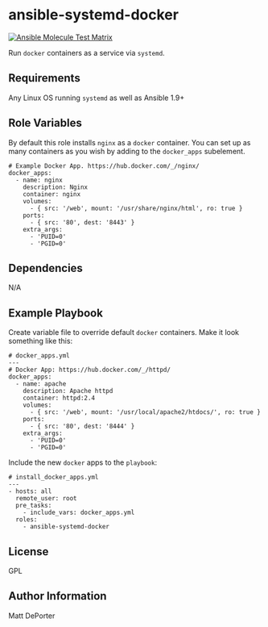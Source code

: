 ansible-systemd-docker
=========

[![Ansible Molecule Test Matrix](https://github.com/nfaction/ansible-systemd-docker/actions/workflows/molecule.yml/badge.svg)](https://github.com/nfaction/ansible-systemd-docker/actions/workflows/molecule.yml)

Run `docker` containers as a service via `systemd`.

Requirements
------------

Any Linux OS running `systemd` as well as Ansible 1.9+

Role Variables
--------------

By default this role installs `nginx` as a `docker` container. You can set up as many containers as you wish by adding to the `docker_apps` subelement.

```
# Example Docker App. https://hub.docker.com/_/nginx/
docker_apps:
  - name: nginx
    description: Nginx
    container: nginx
    volumes:
      - { src: '/web', mount: '/usr/share/nginx/html', ro: true }
    ports:
      - { src: '80', dest: '8443' }
    extra_args:
      - 'PUID=0'
      - 'PGID=0'
```

Dependencies
------------

N/A

Example Playbook
----------------

Create variable file to override default `docker` containers. Make it look something like this:

```
# docker_apps.yml
---
# Docker App: https://hub.docker.com/_/httpd/
docker_apps:
  - name: apache
    description: Apache httpd
    container: httpd:2.4
    volumes:
      - { src: '/web', mount: '/usr/local/apache2/htdocs/', ro: true }
    ports:
      - { src: '80', dest: '8444' }
    extra_args:
      - 'PUID=0'
      - 'PGID=0'
```

Include the new `docker` apps to the `playbook`:

```
# install_docker_apps.yml
---
- hosts: all
  remote_user: root
  pre_tasks:
    - include_vars: docker_apps.yml
  roles:
    - ansible-systemd-docker
```

License
-------

GPL

Author Information
------------------

Matt DePorter
